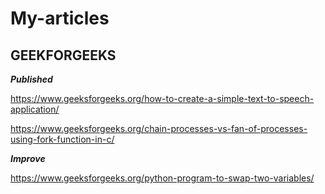 # My-articles


## GEEKFORGEEKS


_**Published**_

https://www.geeksforgeeks.org/how-to-create-a-simple-text-to-speech-application/

https://www.geeksforgeeks.org/chain-processes-vs-fan-of-processes-using-fork-function-in-c/



_**Improve**_

https://www.geeksforgeeks.org/python-program-to-swap-two-variables/

